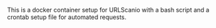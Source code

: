 This is a docker container setup for URLScanio with a bash script and a crontab setup file for automated requests.
